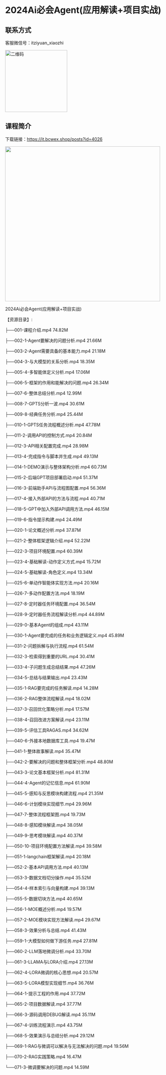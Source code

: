 # 2024Ai必会Agent(应用解读+项目实战)

## 联系方式

客服微信号：itziyuan_xiaozhi

<img src="https://ziyuanyun.oss-cn-guangzhou.aliyuncs.com/common/20240614073449/666b82192834a.jpg" width="200" height="200" alt="二维码">

## 课程简介

下载链接：https://it.bcwex.shop/posts?id=4026

<img src="https://ziyuanyun.oss-cn-guangzhou.aliyuncs.com/yun/20240515185552/664494b8454f1.jpg" width="500" alt="">

 2024Ai必会Agent(应用解读+项目实战)



 【资源目录】:

 ├──001-课程介绍.mp4 74.82M

 ├──002-1-Agent要解决的问题分析.mp4 21.66M

 ├──003-2-Agent需要具备的基本能力.mp4 21.18M

 ├──004-3-与大模型的关系分析.mp4 18.35M

 ├──005-4-多智能体定义分析.mp4 17.06M

 ├──006-5-框架的作用和能解决的问题.mp4 26.34M

 ├──007-6-整体总结分析.mp4 12.99M

 ├──008-7-GPTS分析一波.mp4 30.61M

 ├──009-8-经典任务分析.mp4 25.44M

 ├──010-1-GPTS任务流程概述分析.mp4 47.78M

 ├──011-2-调用API的控制方式.mp4 20.84M

 ├──012-3-API相关配置完成.mp4 28.98M

 ├──013-4-完成指令与脚本并生成.mp4 49.13M

 ├──014-1-DEMO演示与整体架构分析.mp4 60.73M

 ├──015-2-后端GPT项目部署启动.mp4 51.37M

 ├──016-3-前端助手API与流程图配置.mp4 56.36M

 ├──017-4-接入外部API的方法与流程.mp4 40.71M

 ├──018-5-GPT中加入外部API调用方法.mp4 46.15M

 ├──019-6-指令提示构建.mp4 24.49M

 ├──020-1-论文概述分析.mp4 37.87M

 ├──021-2-整体框架逻辑介绍.mp4 52.22M

 ├──022-3-项目环境配置.mp4 60.39M

 ├──023-4-基础解读-动作定义方式.mp4 15.72M

 ├──024-5-基础解读-角色定义.mp4 13.34M

 ├──025-6-单动作智能体实现方法.mp4 20.16M

 ├──026-7-多动作配置方法.mp4 18.19M

 ├──027-8-定时器任务环境配置.mp4 36.54M

 ├──028-9-定时器任务流程解读分析.mp4 44.89M

 ├──029-0-基本Agent的组成.mp4 43.11M

 ├──030-1-Agent要完成的任务和业务逻辑定义.mp4 45.89M

 ├──031-2-问题拆解与执行流程.mp4 61.54M

 ├──032-3-检索得到重要的URL.mp4 30.41M

 ├──033-4-子问题生成总结结果.mp4 47.26M

 ├──034-5-总结与结果输出.mp4 23.43M

 ├──035-1-RAG要完成的任务解读.mp4 14.28M

 ├──036-2-RAG整体流程解读.mp4 18.02M

 ├──037-3-召回优化策略分析.mp4 17.57M

 ├──038-4-召回改进方案解读.mp4 23.11M

 ├──039-5-评估工具RAGAS.mp4 34.62M

 ├──040-6-外接本地数据库工具.mp4 19.47M

 ├──041-1-整体故事解读.mp4 35.47M

 ├──042-2-要解决的问题和整体框架分析.mp4 48.80M

 ├──043-3-论文基本框架分析.mp4 81.31M

 ├──044-4-Agent的记忆信息.mp4 61.90M

 ├──045-5-感知与反思模块构建流程.mp4 21.35M

 ├──046-6-计划模块实现细节.mp4 29.96M

 ├──047-7-整体流程框架图.mp4 19.73M

 ├──048-8-感知模块解读.mp4 38.05M

 ├──049-9-思考模块解读.mp4 40.37M

 ├──050-10-项目环境配置方法解读.mp4 39.58M

 ├──051-1-langchain框架解读.mp4 20.18M

 ├──052-2-基本API调用方法.mp4 40.13M

 ├──053-3-数据文档切分操作.mp4 35.52M

 ├──054-4-样本索引与向量构建.mp4 39.13M

 ├──055-5-数据切块方法.mp4 40.65M

 ├──056-1-MOE概述分析.mp4 19.57M

 ├──057-2-MOE模块实现方法解读.mp4 29.67M

 ├──058-3-效果分析与总结.mp4 41.43M

 ├──059-1-大模型如何做下游任务.mp4 27.81M

 ├──060-2-LLM落地微调分析.mp4 33.70M

 ├──061-3-LLAMA与LORA介绍.mp4 27.13M

 ├──062-4-LORA微调的核心思想.mp4 20.57M

 ├──063-5-LORA模型实现细节.mp4 36.76M

 ├──064-1-提示工程的作用.mp4 37.72M

 ├──065-2-项目数据解读.mp4 37.77M

 ├──066-3-源码调用DEBUG解读.mp4 35.11M

 ├──067-4-训练流程演示.mp4 43.75M

 ├──068-5-效果演示与总结分析.mp4 29.12M

 ├──069-1-RAG与微调可以解决与无法解决的问题.mp4 19.56M

 ├──070-2-RAG实践策略.mp4 16.47M

 └──071-3-微调要解决的问题.mp4 14.59M

  